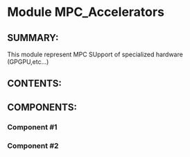 Module MPC_Accelerators
======================

SUMMARY:
--------

This module represent MPC SUpport of specialized hardware (GPGPU,etc...)

CONTENTS:
---------
    

COMPONENTS:
-----------

### Component #1
### Component #2
